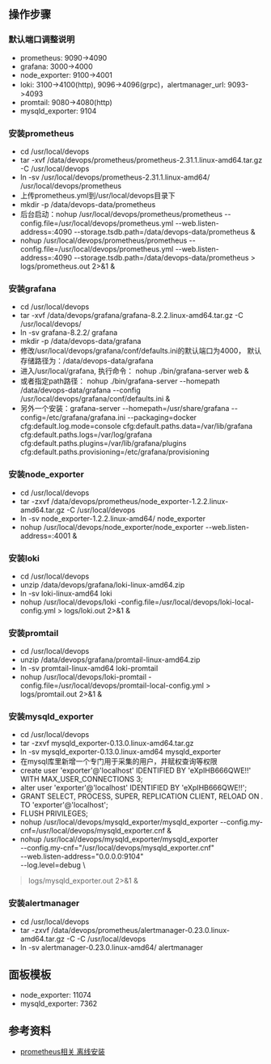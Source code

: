 ## 操作步骤
### 默认端口调整说明
* prometheus: 9090->4090
* grafana: 3000->4000
* node_exporter: 9100->4001
* loki: 3100->4100(http), 9096->4096(grpc)，alertmanager_url: 9093->4093
* promtail: 9080->4080(http)
* mysqld_exporter: 9104

### 安装prometheus
* cd /usr/local/devops
* tar -xvf /data/devops/prometheus/prometheus-2.31.1.linux-amd64.tar.gz -C /usr/local/devops
* ln -sv /usr/local/devops/prometheus-2.31.1.linux-amd64/ /usr/local/devops/prometheus
* 上传prometheus.yml到/usr/local/devops目录下
* mkdir -p /data/devops-data/prometheus
* 后台启动：nohup /usr/local/devops/prometheus/prometheus --config.file=/usr/local/devops/prometheus.yml --web.listen-address=:4090 --storage.tsdb.path=/data/devops-data/prometheus &
* nohup /usr/local/devops/prometheus/prometheus --config.file=/usr/local/devops/prometheus.yml --web.listen-address=:4090 --storage.tsdb.path=/data/devops-data/prometheus > logs/prometheus.out 2>&1 &

### 安装grafana
* cd /usr/local/devops
* tar -xvf /data/devops/grafana/grafana-8.2.2.linux-amd64.tar.gz -C /usr/local/devops/
* ln -sv grafana-8.2.2/ grafana
* mkdir -p /data/devops-data/grafana
* 修改/usr/local/devops/grafana/conf/defaults.ini的默认端口为4000， 默认存储路径为：/data/devops-data/grafana
* 进入/usr/local/grafana, 执行命令： nohup ./bin/grafana-server web &
* 或者指定path路径： nohup ./bin/grafana-server --homepath /data/devops-data/grafana --config /usr/local/devops/grafana/conf/defaults.ini &
* 另外一个安装：grafana-server --homepath=/usr/share/grafana --config=/etc/grafana/grafana.ini --packaging=docker cfg:default.log.mode=console cfg:default.paths.data=/var/lib/grafana cfg:default.paths.logs=/var/log/grafana cfg:default.paths.plugins=/var/lib/grafana/plugins cfg:default.paths.provisioning=/etc/grafana/provisioning

### 安装node_exporter
* cd /usr/local/devops
* tar -zxvf /data/devops/prometheus/node_exporter-1.2.2.linux-amd64.tar.gz -C /usr/local/devops
* ln -sv node_exporter-1.2.2.linux-amd64/ node_exporter
* nohup /usr/local/devops/node_exporter/node_exporter --web.listen-address=:4001 &

### 安装loki
* cd /usr/local/devops
* unzip /data/devops/grafana/loki-linux-amd64.zip
* ln -sv loki-linux-amd64 loki
* nohup /usr/local/devops/loki -config.file=/usr/local/devops/loki-local-config.yml > logs/loki.out 2>&1 &

### 安装promtail
* cd /usr/local/devops
* unzip /data/devops/grafana/promtail-linux-amd64.zip
* ln -sv promtail-linux-amd64 loki-promtail
* nohup /usr/local/devops/loki-promtail -config.file=/usr/local/devops/promtail-local-config.yml > logs/promtail.out 2>&1 &

### 安装mysqld_exporter
* cd /usr/local/devops
* tar -zxvf mysqld_exporter-0.13.0.linux-amd64.tar.gz
* ln -sv mysqld_exporter-0.13.0.linux-amd64 mysqld_exporter
* 在mysql库里新增一个专门用于采集的用户，并赋权查询等权限
* create user 'exporter'@'localhost'  IDENTIFIED BY 'eXpIHB666QWE!!' WITH MAX_USER_CONNECTIONS 3;
* alter user 'exporter'@'localhost'  IDENTIFIED BY 'eXpIHB666QWE!!';
* GRANT SELECT, PROCESS, SUPER, REPLICATION CLIENT, RELOAD ON *.* TO 'exporter'@'localhost';
* FLUSH PRIVILEGES;
* nohup /usr/local/devops/mysqld_exporter/mysqld_exporter --config.my-cnf=/usr/local/devops/mysqld_exporter.cnf &
* nohup /usr/local/devops/mysqld_exporter/mysqld_exporter \
--config.my-cnf="/usr/local/devops/mysqld_exporter.cnf" \
--web.listen-address="0.0.0.0:9104" \
--log.level=debug \
> logs/mysqld_exporter.out 2>&1 &

### 安装alertmanager
* cd /usr/local/devops
* tar -zxvf /data/devops/prometheus/alertmanager-0.23.0.linux-amd64.tar.gz -C -C /usr/local/devops
* ln -sv alertmanager-0.23.0.linux-amd64/ alertmanager

## 面板模板
* node_exporter: 11074
* mysqld_exporter: 7362

## 参考资料
* [prometheus相关 离线安装](https://blog.csdn.net/qq_36208812/article/details/103513349)